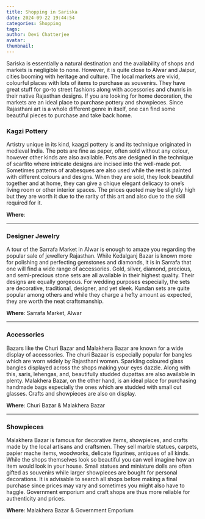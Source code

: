 ```yaml
---
title: Shopping in Sariska
date: 2024-09-22 19:44:54
categories: Shopping
tags:
author: Devi Chatterjee
avatar:
thumbnail:
---
```

Sariska is essentially a natural destination and the availability of shops and markets is negligible to none. However, it is quite close to Alwar and Jaipur, cities booming with heritage and culture. The local markets are vivid, colourful places with lots of items to purchase as souvenirs. They have great stuff for go-to street fashions along with accessories and chunris in their native Rajasthan designs. If you are looking for home decoration, the markets are an ideal place to purchase pottery and showpieces. Since Rajasthani art is a whole different genre in itself, one can find some beautiful pieces to purchase and take back home.

### Kagzi Pottery
Artistry unique in its kind, kaagzi pottery is and its technique originated in medieval India. The pots are fine as paper, often sold without any colour, however other kinds are also available. Pots are designed in the technique of scarfito where intricate designs are incised into the well-made pot. Sometimes patterns of arabesques are also used while the rest is painted with different colours and designs. When they are sold, they look beautiful together and at home, they can give a chique elegant delicacy to one’s living room or other interior spaces. The prices quoted may be slightly high but they are worth it due to the rarity of this art and also due to the skill required for it.

**Where**:

---

### Designer Jewelry
A tour of the Sarrafa Market in Alwar is enough to amaze you regarding the popular sale of jewellery Rajasthan. While Kedalganj Bazar is known more for polishing and perfecting gemstones and diamonds, it is in Sarrafa that one will find a wide range of accessories. Gold, silver, diamond, precious, and semi-precious stone sets are all available in their highest quality. Their designs are equally gorgeous. For wedding purposes especially, the sets are decorative, traditional, designer, and yet sleek. Kundan sets are quite popular among others and while they charge a hefty amount as expected, they are worth the neat craftsmanship.

**Where**: Sarrafa Market, Alwar

---

### Accessories
Bazars like the Churi Bazar and Malakhera Bazar are known for a wide display of accessories. The churi Bazaar is especially popular for bangles which are worn widely by Rajasthani women. Sparkling coloured glass bangles displayed across the shops making your eyes dazzle. Along with this, saris, lehengas, and, beautifully studded dupattas are also available in plenty. Malakhera Bazar, on the other hand, is an ideal place for purchasing handmade bags especially the ones which are studded with small cut glasses. Crafts and showpieces are also on display.

**Where**: Churi Bazar & Malakhera Bazar

---

### Showpieces
Malakhera Bazar is famous for decorative items, showpieces, and crafts made by the local artisans and craftsmen. They sell marble statues, carpets, papier mache items, woodworks, delicate figurines, antiques of all kinds. While the shops themselves look so beautiful you can well imagine how an item would look in your house. Small statues and miniature dolls are often gifted as souvenirs while larger showpieces are bought for personal decorations. It is advisable to search all shops before making a final purchase since prices may vary and sometimes you might also have to haggle. Government emporium and craft shops are thus more reliable for authenticity and prices.

**Where**: Malakhera Bazar & Government Emporium